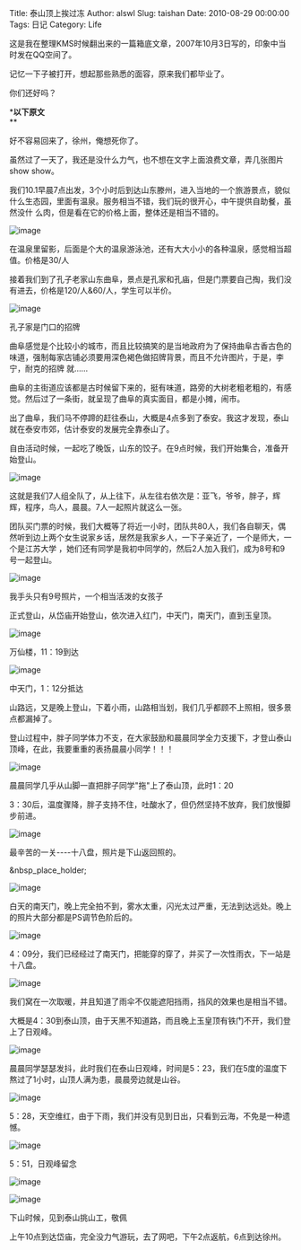 Title: 泰山顶上挨过冻
Author: alswl
Slug: taishan
Date: 2010-08-29 00:00:00
Tags: 日记
Category: Life

这是我在整理KMS时候翻出来的一篇箱底文章，2007年10月3日写的，印象中当时发在QQ空间了。

记忆一下子被打开，想起那些熟悉的面容，原来我们都毕业了。

你们还好吗？

*********以下原文********  
**

好不容易回来了，徐州，俺想死你了。

虽然过了一天了，我还是没什么力气，也不想在文字上面浪费文章，弄几张图片show show。

我们10.1早晨7点出发，3个小时后到达山东滕州，进入当地的一个旅游景点，貌似什么生态园，里面有温泉。服务相当不错，我们玩的很开心，中午提供自助餐，虽然没什
么肉，但是看在它的价格上面，整体还是相当不错的。

![image](http://upload-log4d.qiniudn.com/2010/08/taishan01.jpg)

在温泉里留影，后面是个大的温泉游泳池，还有大大小小的各种温泉，感觉相当超值。价格是30/人

接着我们到了孔子老家山东曲阜，景点是孔家和孔庙，但是门票要自己掏，我们没有进去，价格是120/人&60/人，学生可以半价。

![image](http://upload-log4d.qiniudn.com/2010/08/taishan02.jpg)

孔子家是门口的招牌

曲阜感觉是个比较小的城市，而且比较搞笑的是当地政府为了保持曲阜古香古色的味道，强制每家店铺必须要用深色褐色做招牌背景，而且不允许图片，于是，李宁，耐克的招牌
就……

曲阜的主街道应该都是古时候留下来的，挺有味道，路旁的大树老粗老粗的，有感觉。然后过了一条街，就呈现了曲阜的真实面目，都是小摊，闹市。

出了曲阜，我们马不停蹄的赶往泰山，大概是4点多到了泰安。我这才发现，泰山就在泰安市郊，估计泰安的发展完全靠泰山了。

自由活动时候，一起吃了晚饭，山东的饺子。在9点时候，我们开始集合，准备开始登山。

![image](http://upload-log4d.qiniudn.com/2010/08/taishan03.jpg)

这就是我们7人组全队了，从上往下，从左往右依次是：亚飞，爷爷，胖子，辉辉，程序，鸟人，晨晨。7人一起照片就这么一张。

团队买门票的时候，我们大概等了将近一小时，团队共80人，我们各自聊天，偶然听到边上两个女生说家乡话，居然是我家乡人，一下子亲近了，一个是师大，一个是江苏大学
，她们还有同学是我初中同学的，然后2人加入我们，成为8号和9号一起登山。

![image](http://upload-log4d.qiniudn.com/2010/08/taishan04.jpg)

我手头只有9号照片，一个相当活泼的女孩子

正式登山，从岱庙开始登山，依次进入红门，中天门，南天门，直到玉皇顶。

![image](http://upload-log4d.qiniudn.com/2010/08/taishan05.jpg)

万仙楼，11：19到达

![image](http://upload-log4d.qiniudn.com/2010/08/taishan06.jpg)

中天门，1：12分抵达

山路远，又是晚上登山，下着小雨，山路相当划，我们几乎都顾不上照相，很多景点都漏掉了。

登山过程中，胖子同学体力不支，在大家鼓励和晨晨同学全力支援下，才登山泰山顶峰，在此，我要重重的表扬晨晨小同学！！！

![image](http://upload-log4d.qiniudn.com/2010/08/taishan07.jpg)

晨晨同学几乎从山脚一直把胖子同学"拖"上了泰山顶，此时1：20

3：30后，温度骤降，胖子支持不住，吐酸水了，但仍然坚持不放弃，我们放慢脚步前进。

![image](http://upload-log4d.qiniudn.com/2010/08/taishan08.jpg)

最辛苦的一关----十八盘，照片是下山返回照的。

&nbsp_place_holder;

![image](http://upload-log4d.qiniudn.com/2010/08/taishan10.jpg)

白天的南天门，晚上完全拍不到，雾水太重，闪光太过严重，无法到达远处。晚上的照片大部分都是PS调节色阶后的。

![image](http://upload-log4d.qiniudn.com/2010/08/taishan09.jpg)

4：09分，我们已经经过了南天门，把能穿的穿了，并买了一次性雨衣，下一站是十八盘。

![image](http://upload-log4d.qiniudn.com/2010/08/taishan11.jpg)

我们窝在一次取暖，并且知道了雨伞不仅能遮阳挡雨，挡风的效果也是相当不错。

大概是4：30到泰山顶，由于天黑不知道路，而且晚上玉皇顶有铁门不开，我们登上了日观峰。

![image](http://upload-log4d.qiniudn.com/2010/08/taishan12.jpg)

晨晨同学瑟瑟发抖，此时我们在泰山日观峰，时间是5：23，我们在5度的温度下熬过了1小时，山顶人满为患，晨晨旁边就是山谷。

![image](http://upload-log4d.qiniudn.com/2010/08/taishan13.jpg)

5：28，天空维红，由于下雨，我们并没有见到日出，只看到云海，不免是一种遗憾。

![image](http://upload-log4d.qiniudn.com/2010/08/taishan14.jpg)

5：51，日观峰留念

![image](http://upload-log4d.qiniudn.com/2010/08/taishan16.jpg)

![image](http://upload-log4d.qiniudn.com/2010/08/taishan17.jpg)

下山时候，见到泰山挑山工，敬佩

上午10点到达岱庙，完全没力气游玩，去了网吧，下午2点返航，6点到达徐州。


